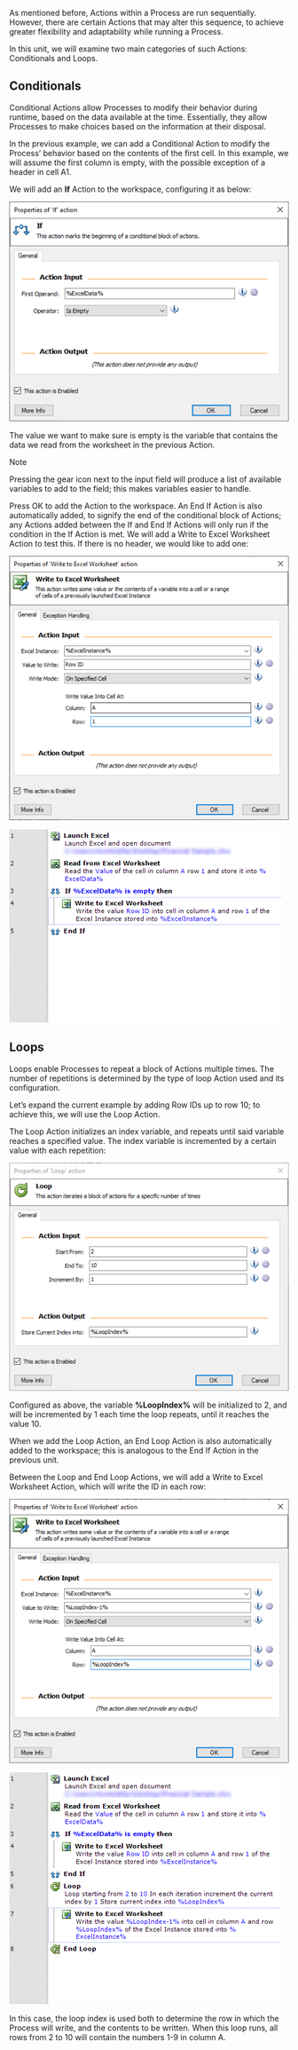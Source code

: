 As mentioned before, Actions within a Process are run sequentially. However, there are certain Actions that may alter this sequence, to achieve greater flexibility and adaptability while running a Process.

In this unit, we will examine two main categories of such Actions: Conditionals and Loops.

## Conditionals

Conditional Actions allow Processes to modify their behavior during runtime, based on the data available at the time. Essentially, they allow Processes to make choices based on the information at their disposal.

In the previous example, we can add a Conditional Action to modify the Process’ behavior based on the contents of the first cell. In this example, we will assume the first column is empty, with the possible exception of a header in cell A1.

We will add an **If** Action to the workspace, configuring it as below:

![Screenshot of the if action properties dialog.](..\media\if-action-properties.png)

The value we want to make sure is empty is the variable that contains the data we read from the worksheet in the previous Action.

> [!NOTE]
> Pressing the gear icon next to the input field will produce a list of available variables to add to the field; this makes variables easier to handle.

Press OK to add the Action to the workspace. An End If Action is also automatically added, to signify the end of the conditional block of Actions; any Actions added between the If and End If Actions will only run if the condition in the If Action is met.
We will add a Write to Excel Worksheet Action to test this. If there is no header, we would like to add one:

![Screenshot of the write to excel worksheet action properties dialog.](..\media\write-to-excel-worksheet-action-properties.png)

![Screenshot of the actions workspace with the if action added.](..\media\actions-workspace.png)

## Loops

Loops enable Processes to repeat a block of Actions multiple times. The number of repetitions is determined by the type of loop Action used and its configuration.

Let’s expand the current example by adding Row IDs up to row 10; to achieve this, we will use the Loop Action.

The Loop Action initializes an index variable, and repeats until said variable reaches a specified value. The index variable is incremented by a certain value with each repetition:

![Screenshot of the loop action properties dialog.](..\media\loop-action-properties.png)

Configured as above, the variable **%LoopIndex%** will be initialized to 2, and will be incremented by 1 each time the loop repeats, until it reaches the value 10.

When we add the Loop Action, an End Loop Action is also automatically added to the workspace; this is analogous to the End If Action in the previous unit.

Between the Loop and End Loop Actions, we will add a Write to Excel Worksheet Action, which will write the ID in each row:

![Screenshot of the write to excel worksheet action properties continued.](..\media\write-to-excel-worksheet-action-properties-continued.png)

![Screenshot of the actions workspace continued.](..\media\actions-workspace-continued.png)

In this case, the loop index is used both to determine the row in which the Process will write, and the contents to be written. When this loop runs, all rows from 2 to 10 will contain the numbers 1-9 in column A.
